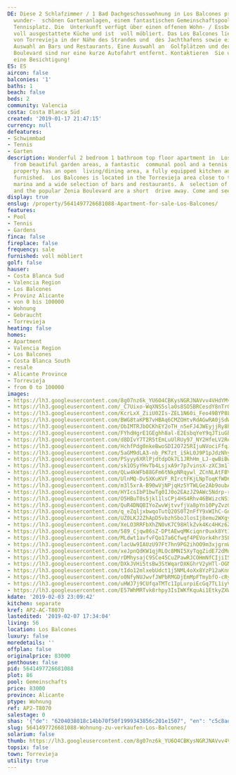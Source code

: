 ```yaml
---
DE: Diese 2 Schlafzimmer / 1 Bad Dachgeschosswohnung in Los Balcones profitiert von
  wunder-  schönen Gartenanlagen, einem fantastischen Gemeinschaftspool und einem
  Tennisplatz. Die  Unterkunft verfügt über einen offenen Wohn- / Essbereich, eine
  voll ausgestattete Küche und ist  voll möbliert. Das Los Balcones liegt in der Gegend
  von Torrevieja in der Nähe des Strandes und  des Jachthafens sowie einer großen
  Auswahl an Bars und Restaurants. Eine Auswahl an  Golfplätzen und der beliebte Zenia
  Boulevard sind nur eine kurze Autofahrt entfernt. Kontaktieren  Sie uns rasch für
  eine Besichtigung!
ES: ES
aircon: false
balconies: '1'
baths: 1
beach: false
beds: 2
community: Valencia
costa: Costa Blanca Süd
created: '2019-01-17 21:47:15'
currency: null
defeatures:
- Schwimmbad
- Tennis
- Garten
description: Wonderful 2 bedroom 1 bathroom top floor apartment in  Los Balcones benefits
  from beautiful garden areas, a fantastic  communal pool and a tennis court. The
  property has an open  living/dining area, a fully equipped kitchen and comes fully
  furnished.  Los Balcones is located in the Torrevieja area close to the beach and  the
  marina and a wide selection of bars and restaurants. A  selection of golf courses
  and the popular Zenia Boulevard are a short  drive away. Come and see.
display: true
enslug: /property/5641497726681088-Apartment-for-sale-Los-Balcones/
features:
- Pool
- Tennis
- Gardens
finca: false
fireplace: false
frequency: sale
furnished: voll möbliert
golf: false
hauser:
- Costa Blanca Sud
- Valencia Region
- Los Balcones
- Provinz Alicante
- von 0 bis 100000
- Wohnung
- Gebraucht
- Torrevieja
heating: false
homes:
- Apartment
- Valencia Region
- Los Balcones
- Costa Blanca South
- resale
- Alicante Province
- Torrevieja
- from 0 to 100000
images:
- https://lh3.googleusercontent.com/8g07nz6k_YU6O4CBKysNGRJNAVvv4VHdYMvHBY5KL8nUqg5u_J2mI4EL2dVu_DO0c9yPW4aEvDpqYSYez08=w640-rj-e30-l100
- https://lh3.googleusercontent.com/_C7Uixo-WqXNS5sla0s8SO5BRCesdY8nTrODuR-tzPk4mUvsNJbP-hD81mnUUhsYPzkeeh3J8prHWyzGo3fCkA=w640-rj-e30-l100
- https://lh3.googleusercontent.com/KcrLxX_ZiiU02Is-ZEL1N60i_Feo49BYP8L93bttz6ivnzT_NN0BWc5EaEr-xWifZMm6pIsTp0TEzJ9Z2q0=w640-rj-e30-l100
- https://lh3.googleusercontent.com/BWG8taKPB7vHBAq6CMZOHtvRdAGwRA0jSdW33rkvy15QjIcP2e_qVf17tTLtoxNWbFj61Cnv6qFuIVQli-xW=w640-rj-e30-l100
- https://lh3.googleusercontent.com/ObIMTRJbOCKhEY2oTH_n5eFJ4JWEyjjRy8h33bA3w_lAsxADZr4zvjsj95QMAxLeRFVPguYFxnbocoPdqt3lkA=w640-rj-e30-l100
- https://lh3.googleusercontent.com/FYhdHgrE1GEghh8al-E2EsbqYeY9qJTiuGbRN-DR4zMGcxBpxZGMDlFw66DNHEcgiukwztIRlvQAiaGhwPU=w640-rj-e30-l100
- https://lh3.googleusercontent.com/d8DIvY7T2R5tEmLuUlRUy97_NY2HfeLV2ReeKG_ekP4ikXZLXFGbzXzVQhXbypzmX4LyTBCtyjjjZQ0rbjY=w640-rj-e30-l100
- https://lh3.googleusercontent.com/HchfPdg0nkeBwoSDI2O725RIjuNVociFfqJ9Uve-xC8F40CV_1o9VXx6bh3dLNngiayR3V6n_ar7ok4lcVQ=w640-rj-e30-l100
- https://lh3.googleusercontent.com/5aGM9dLA3-nb_PK7zt_iSkL0J9P1pJdzNhyCTPvP3_SAUzZG2fWFStopy1qnaeJs8ElmOEKd4nIxsUPo7o2T=w640-rj-e30-l100
- https://lh3.googleusercontent.com/PSyyy6XRlPjdtdpOk7L1JRhHm_LJ-qwBiBwM8waWS8Vdcl5kAAphR1VbiwRbonZtSzheVNuqc7dsLc9vq0E7jQ=w640-rj-e30-l100
- https://lh3.googleusercontent.com/sk1OSyYHvTb4LsjxA9r7p7vinsX-zXC3m1lBc2psPo73ZX3akctsWxH3laO9rJ0fXO9LSM43PYbkn9mNvfI=w640-rj-e30-l100
- https://lh3.googleusercontent.com/QLw4kWFb88GFm6tNkpNRqywl_ZCnNLAtFBVxL0YJpqPd5CSp054y1Mfk1BrE24Lsjw0wVbPYDaZk6vjAsYzJ=w640-rj-e30-l100
- https://lh3.googleusercontent.com/UlnMQ-Dv5XKuKVF_RIrctFKjLNpToqKfWD65BBK_iJomerclkdnpPJ3fnP5iEqLRutodw5_rNndchAojBV8=w640-rj-e30-l100
- https://lh3.googleusercontent.com/m3l5xrA-B90wVjNPjqHz5YTWLGe2Ab9oubAn4hPlTYKFW99vyVR1E_Z3Ox_Ucz53ib7uUxYAueBawP-IHwZs7Q=w640-rj-e30-l100
- https://lh3.googleusercontent.com/HYIcsIbP1bwTg0IJ0o2EAzJZ9AWc5Ndrp-rTidFtBQYQDNIkum0gvTIAeLC2d-JcU4I56Qhldfsmzdhh3qDc=w640-rj-e30-l100
- https://lh3.googleusercontent.com/O5HBuT0s5jkl1lsCPj4HS4Rhv46BWizcNSie_xkuLKCbRDEfTmFtzBI_5VrZZVNv6-kaojwxa17oC73PKEt9=w640-rj-e30-l100
- https://lh3.googleusercontent.com/QuR4DNQBIYoZwvWjtvvfjVa8pYn10PyZvzQhn0H377wd7ypezz2q5zyeXDZeOvbGCySbKNobvjctH0syEww=w640-rj-e30-l100
- https://lh3.googleusercontent.com/q_eZqljxbwqoTutQ20S0T2nFfY9xWIhC-GnKimUP5kSdHEyKSLdp3DRT-6LEXSBKbj0Nph_gZzcluVHbO7A=w640-rj-e30-l100
- https://lh3.googleusercontent.com/UZ0LKJ2ZhApD5vbzhSboJlosIj8emu2WXgys9Cf26j_HlhSL6DzoVK98VfDHixotvDp-59FAF53S1_ayrw1waQ=w640-rj-e30-l100
- https://lh3.googleusercontent.com/XeLO3RRFbXhZN0vK7C98HlkZvk4Kc4HKz6ZxSP6kLodnr1hUk3lDF_QDtEntLpjC20InWyjAOfms7Ea_vXxQ=w640-rj-e30-l100
- https://lh3.googleusercontent.com/589_Cjqw86sZ-DPtAEwqMKciqnr0uxk8YtIbhUwkD04_kSlXxFN71rOPKdJxZcZJpTTiOIEMVdxvPGu4Hko=w640-rj-e30-l100
- https://lh3.googleusercontent.com/MLdwt1avfvFQo17a6Cfwqf4PEVork4hr3SLgCKkruO4xXhbN8psFqvpdh7hTB4gVK7NKd9wBz2TcnD9HOyjKfw=w640-rj-e30-l100
- https://lh3.googleusercontent.com/lacUw9IAUzU97Ft7hn9PG2ihOO9m3xjgrnWsni9e7gJeri785NRXgTmKz3CCn1BZLdzpw5ymGEMJx5Pku1hI=w640-rj-e30-l100
- https://lh3.googleusercontent.com/xeJpnQdKW1qjRLOc8MNI5XyTqgZidE72dMuZQTjt0L5ly1VIKas5O2XRaeSCd7uzP5rEKtX298fb_vPBiP0Z=w640-rj-e30-l100
- https://lh3.googleusercontent.com/rDMhysajC9SCe45CuZPawRJCOHmNfCIjiI54PCagDDYzhlrdhekfgTW3g_T1kNZLGoOri2bNt2M6gF4Vsi0=w640-rj-e30-l100
- https://lh3.googleusercontent.com/DXkJVHi5tsBw3StWqarDXKGhrV2yHTl-OGNU5OV0Lb8B2dTJGPLaEK2MHdg5HQ3HeJLAM9qMBR3iIZmxDpM=w640-rj-e30-l100
- https://lh3.googleusercontent.com/tIdo12mlxebUdct1j5NML4oXx8YzP12aKnm3F_WN8Q79VHP0GCxHnvpBlluF6FywMNner8KieuY2babhSVY=w640-rj-e30-l100
- https://lh3.googleusercontent.com/o0NfyNUJwvfJWPbRMGDjEmMpFTmybfO-cRy5N_GOPqLQHadyB0PXBI5M2e725WKqQFRXzd4x4jBDd5GQWbc=w640-rj-e30-l100
- https://lh3.googleusercontent.com/uHWJ7j9CUfqaTMTc1IpLurpiEcGq7TL1iyV4iLJgb7PzN9LXJEli6SpmJr9Kby9jJmKodS3cccqEgn1eRqoIJA=w640-rj-e30-l100
- https://lh3.googleusercontent.com/E57WhMRTvk8rhpy3IsIWKfKquAi1EtkyZXW4WUdf7eK7NMeipP9Y9jhWWH9SkD6shhHrkrqXRQG7sMg0ifF-AQ=w640-rj-e30-l100
kdate: '2019-02-03 23:09:42'
kitchen: separate
kref: AP2-AC-T8070
lastedited: '2019-02-07 17:34:04'
living: 56
location: Los Balcones
luxury: false
moredetails: ''
offplan: false
originalprice: 83000
penthouse: false
pid: 5641497726681088
plot: 86
pool: Gemeinschafts
price: 83000
province: Alicante
ptype: Wohnung
ref: AP2-T8070
salestage: 0
shas: '{"de": "6204038018c14bb70f50f1999343856c201e1507", "en": "c5c8ad32574768c5b3079a6769e16d528854c367"}'
slug: 5641497726681088-Wohnung-zu-verkaufen-Los-Balcones/
solarium: false
thumb: https://lh3.googleusercontent.com/8g07nz6k_YU6O4CBKysNGRJNAVvv4VHdYMvHBY5KL8nUqg5u_J2mI4EL2dVu_DO0c9yPW4aEvDpqYSYez08=w400-h240-n-rj-e30-l100
topsix: false
town: Torrevieja
utility: true
---
```

